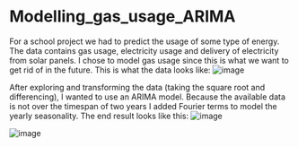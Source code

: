 # Modelling_gas_usage_ARIMA
For a school project we had to predict the usage of some type of energy. The data contains gas usage, electricity usage and delivery of electricity from solar panels. I chose to model gas usage since this is what we want to get rid of in the future. This is what the data looks like:
![image](https://user-images.githubusercontent.com/80387555/125467822-4a7d77b4-e676-4d18-859c-df184590c673.png)

After exploring and transforming the data (taking the square root and differencing), I wanted to use an ARIMA model. Because the available data is not over the timespan of two years I added Fourier terms to model the yearly seasonality. The end result looks like this:
![image](https://user-images.githubusercontent.com/80387555/125468569-ecd41c9e-e770-48ba-a672-d60dfc9b27c9.png)

![image](https://user-images.githubusercontent.com/80387555/125468664-d17ed6f1-0010-492e-964f-22d84eddac66.png)
